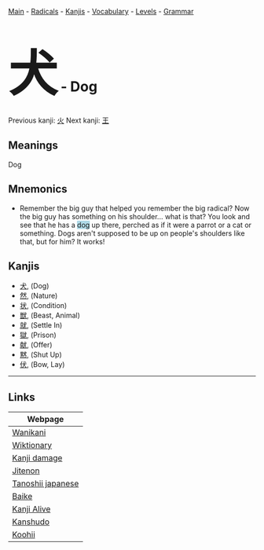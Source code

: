 <style> bigfont {font-size: 100px}</style>
[Main](../README.md) -
[Radicals](../radicals.md) -
[Kanjis](../kanjis.md) -
[Vocabulary](../vocabulary.md) -
[Levels](../levels.md) -
[Grammar](../grammar.md)
# <bigfont> 犬</bigfont> - Dog 

Previous kanji: [火](火.md) Next kanji: [王](王.md) 

## Meanings
 Dog
## Mnemonics
 * Remember the big guy that helped you remember the big radical? Now the big guy has something on his shoulder... what is that? You look and see that he has a <span style="background-color:#ADD8E6"> dog</span> up there, perched as if it were a parrot or a cat or something. Dogs aren't supposed to be up on people's shoulders like that, but for him? It works!


## Kanjis
 * [犬](../kanjis/犬.md), (Dog)
* [然](../kanjis/然.md), (Nature)
* [状](../kanjis/状.md), (Condition)
* [獣](../kanjis/獣.md), (Beast, Animal)
* [就](../kanjis/就.md), (Settle In)
* [獄](../kanjis/獄.md), (Prison)
* [献](../kanjis/献.md), (Offer)
* [黙](../kanjis/黙.md), (Shut Up)
* [伏](../kanjis/伏.md), (Bow, Lay)



---

## Links 

| Webpage |
| --- |
| [Wanikani          ](https://www.wanikani.com/kanji/犬) |
| [Wiktionary        ](https://en.wiktionary.org/wiki/犬) |
| [Kanji damage      ](http://www.kanjidamage.com/kanji/search?utf8=✓&q=犬) |
| [Jitenon           ](https://jitenon.com/kanji/犬) |
| [Tanoshii japanese ](https://www.tanoshiijapanese.com/dictionary/kanji.cfm?k=犬) |
| [Baike             ](https://baike.baidu.com/item/犬) |
| [Kanji Alive       ](https://app.kanjialive.com/犬) |
| [Kanshudo          ](https://www.kanshudo.com/searchmn?q=犬) |
| [Koohii            ](https://kanji.koohii.com/study/kanji/犬) |
